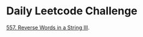 # Daily Leetcode Challenge
[557. Reverse Words in a String III](https://leetcode.com/problems/reverse-words-in-a-string-iii/description/).